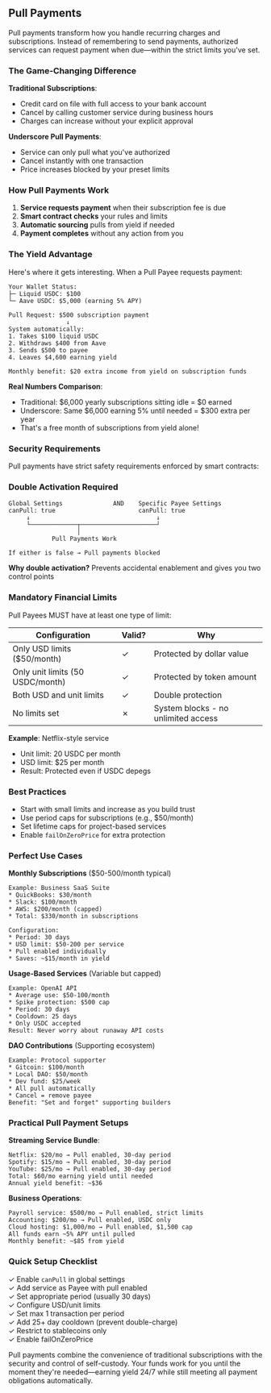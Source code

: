 ## Pull Payments

Pull payments transform how you handle recurring charges and subscriptions. Instead of remembering to send payments, authorized services can request payment when due—within the strict limits you've set.

### The Game-Changing Difference

**Traditional Subscriptions**: 
* Credit card on file with full access to your bank account
* Cancel by calling customer service during business hours
* Charges can increase without your explicit approval

**Underscore Pull Payments**: 
* Service can only pull what you've authorized
* Cancel instantly with one transaction
* Price increases blocked by your preset limits

### How Pull Payments Work

1. **Service requests payment** when their subscription fee is due
2. **Smart contract checks** your rules and limits
3. **Automatic sourcing** pulls from yield if needed
4. **Payment completes** without any action from you

### The Yield Advantage

Here's where it gets interesting. When a Pull Payee requests payment:

```
Your Wallet Status:
├─ Liquid USDC: $100
└─ Aave USDC: $5,000 (earning 5% APY)

Pull Request: $500 subscription payment
                ↓
System automatically:
1. Takes $100 liquid USDC
2. Withdraws $400 from Aave
3. Sends $500 to payee
4. Leaves $4,600 earning yield

Monthly benefit: $20 extra income from yield on subscription funds
```

**Real Numbers Comparison**:
* Traditional: $6,000 yearly subscriptions sitting idle = $0 earned
* Underscore: Same $6,000 earning 5% until needed = $300 extra per year
* That's a free month of subscriptions from yield alone!

### Security Requirements

Pull payments have strict safety requirements enforced by smart contracts:

### Double Activation Required
```
Global Settings              AND    Specific Payee Settings
canPull: true                       canPull: true
     ↓                                   ↓
     └─────────────┬─────────────────────┘
                   │
            Pull Payments Work

If either is false → Pull payments blocked
```

**Why double activation?** Prevents accidental enablement and gives you two control points

### Mandatory Financial Limits
Pull Payees MUST have at least one type of limit:

| Configuration | Valid? | Why |
|---------------|---------|-----|
| Only USD limits ($50/month) | ✓ | Protected by dollar value |
| Only unit limits (50 USDC/month) | ✓ | Protected by token amount |
| Both USD and unit limits | ✓ | Double protection |
| No limits set | ✗ | System blocks - no unlimited access |

**Example**: Netflix-style service
* Unit limit: 20 USDC per month
* USD limit: $25 per month  
* Result: Protected even if USDC depegs

### Best Practices
* Start with small limits and increase as you build trust
* Use period caps for subscriptions (e.g., $50/month)
* Set lifetime caps for project-based services
* Enable `failOnZeroPrice` for extra protection

### Perfect Use Cases

**Monthly Subscriptions** ($50-500/month typical)
```
Example: Business SaaS Suite
* QuickBooks: $30/month
* Slack: $100/month  
* AWS: $200/month (capped)
* Total: $330/month in subscriptions

Configuration:
* Period: 30 days
* USD limit: $50-200 per service
* Pull enabled individually
* Saves: ~$15/month in yield
```

**Usage-Based Services** (Variable but capped)
```
Example: OpenAI API
* Average use: $50-100/month
* Spike protection: $500 cap
* Period: 30 days
* Cooldown: 25 days
* Only USDC accepted
Result: Never worry about runaway API costs
```

**DAO Contributions** (Supporting ecosystem)
```
Example: Protocol supporter
* Gitcoin: $100/month
* Local DAO: $50/month
* Dev fund: $25/week
* All pull automatically
* Cancel = remove payee
Benefit: "Set and forget" supporting builders
```

### Practical Pull Payment Setups

**Streaming Service Bundle**:
```
Netflix: $20/mo → Pull enabled, 30-day period
Spotify: $15/mo → Pull enabled, 30-day period  
YouTube: $25/mo → Pull enabled, 30-day period
Total: $60/mo earning yield until needed
Annual yield benefit: ~$36
```

**Business Operations**:
```
Payroll service: $500/mo → Pull enabled, strict limits
Accounting: $200/mo → Pull enabled, USDC only
Cloud hosting: $1,000/mo → Pull enabled, $1,500 cap
All funds earn ~5% APY until pulled
Monthly benefit: ~$85 from yield
```

### Quick Setup Checklist

✓ Enable `canPull` in global settings  
✓ Add service as Payee with pull enabled  
✓ Set appropriate period (usually 30 days)  
✓ Configure USD/unit limits  
✓ Set max 1 transaction per period  
✓ Add 25+ day cooldown (prevent double-charge)  
✓ Restrict to stablecoins only  
✓ Enable failOnZeroPrice  

Pull payments combine the convenience of traditional subscriptions with the security and control of self-custody. Your funds work for you until the moment they're needed—earning yield 24/7 while still meeting all payment obligations automatically.